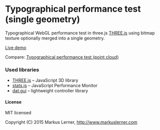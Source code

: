 # Typographical performance test (single geometry)

Typographical WebGL performance test in three.js [THREE.js](https://github.com/mrdoob/three.js/) using bitmap texture optionally merged into a single geometry.

[Live demo](https://test.markuslerner.com/typo)

Compare: [Typographical performance test (point cloud)](https://github.com/markuslerner/typo-pointcloud)


### Used libraries

* [THREE.js](https://github.com/mrdoob/three.js/) – JavaScript 3D library
* [stats.js](https://github.com/mrdoob/stats.js) – JavaScript Performance Monitor
* [dat.gui](https://github.com/dataarts/dat.gui) – lightweight controller library



#### License ####

MIT licensed

Copyright (C) 2015 Markus Lerner, http://www.markuslerner.com
